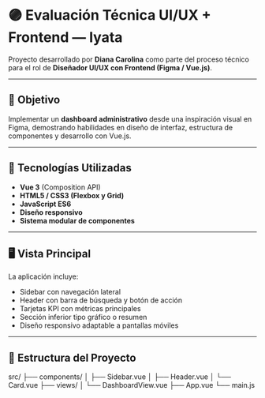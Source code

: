 # 🟣 Evaluación Técnica UI/UX + Frontend — Iyata

Proyecto desarrollado por **Diana Carolina** como parte del proceso técnico para el rol de **Diseñador UI/UX con Frontend (Figma / Vue.js)**.

---

## 🎯 Objetivo
Implementar un **dashboard administrativo** desde una inspiración visual en Figma, demostrando habilidades en diseño de interfaz, estructura de componentes y desarrollo con Vue.js.

---

## 🧩 Tecnologías Utilizadas
- **Vue 3** (Composition API)
- **HTML5 / CSS3 (Flexbox y Grid)**
- **JavaScript ES6**
- **Diseño responsivo**
- **Sistema modular de componentes**

---

## 🖥️ Vista Principal

La aplicación incluye:
- Sidebar con navegación lateral  
- Header con barra de búsqueda y botón de acción  
- Tarjetas KPI con métricas principales  
- Sección inferior tipo gráfico o resumen  
- Diseño responsivo adaptable a pantallas móviles  

---

## 📁 Estructura del Proyecto
src/
├── components/
│ ├── Sidebar.vue
│ ├── Header.vue
│ └── Card.vue
├── views/
│ └── DashboardView.vue
├── App.vue
└── main.js